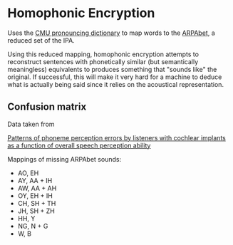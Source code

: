 # Homophonic Encryption

Uses the [CMU pronouncing dictionary](http://www.speech.cs.cmu.edu/cgi-bin/cmudict) to map words to the [ARPAbet](https://en.wikipedia.org/wiki/Arpabet), a reduced set of the IPA.

Using this reduced mapping, homophonic encryption attempts to reconstruct sentences with phonetically similar (but semantically meaningless) equivalents to produces something that "sounds like" the original.
If successful, this will make it very hard for a machine to deduce what is actually being said since it relies on the acoustical representation.

## Confusion matrix

Data taken from

[Patterns of phoneme perception errors by listeners with cochlear implants as a function of overall speech perception ability](http://www.ncbi.nlm.nih.gov/pubmed/12597186)

Mappings of missing ARPAbet sounds:

+ AO, EH
+ AY, AA + IH
+ AW, AA + AH
+ OY, EH + IH
+ CH, SH + TH
+ JH, SH + ZH
+ HH, Y
+ NG, N + G
+ W,  B